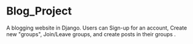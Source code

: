 # Blog_Project
A blogging website in Django.
Users can Sign-up for an account, Create new "groups", Join/Leave groups, and create posts in their groups .
